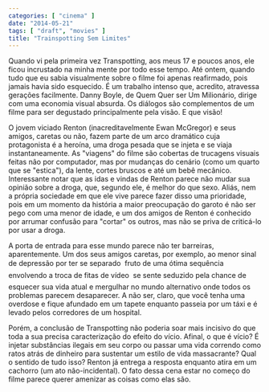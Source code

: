 ```yaml
---
categories: [ "cinema" ]
date: "2014-05-21"
tags: [ "draft", "movies" ]
title: "Trainspotting Sem Limites"
---
```

Quando vi pela primeira vez Transpotting, aos meus 17 e poucos anos, ele ficou incrustado na minha mente por todo esse tempo. Até ontem, quando tudo que eu sabia visualmente sobre o filme foi apenas reafirmado, pois jamais havia sido esquecido. É um trabalho intenso que, acredito, atravessa gerações facilmente. Danny Boyle, de Quem Quer ser Um Milionário, dirige com uma economia visual absurda. Os diálogos são complementos de um filme para ser degustado principalmente pela visão. E que visão!

O jovem viciado Renton (inacreditavelmente Ewan McGregor) e seus amigos, caretas ou não, fazem parte de um arco dramático cuja protagonista é a heroína, uma droga pesada que se injeta e se viaja instantaneamente. As "viagens" do filme são cobertas de trucagens visuais feitas não por computador, mas por mudanças do cenário (como um quarto que se "estica"), da lente, cortes bruscos e até um bebê mecânico. Interessante notar que as idas e vindas de Renton parece não mudar sua opinião sobre a droga, que, segundo ele, é melhor do que sexo. Aliás, nem a própria sociedade em que ele vive parece fazer disso uma prioridade, pois em um momento da história a maior preocupação do garoto é não ser pego com uma menor de idade, e um dos amigos de Renton é conhecido por arrumar confusão para "cortar" os outros, mas não se priva de criticá-lo por usar a droga.

A porta de entrada para esse mundo parece não ter barreiras, aparentemente. Um dos seus amigos caretas, por exemplo, ao menor sinal de depressão por ter se separado  fruto de uma ótima sequência envolvendo a troca de fitas de vídeo  se sente seduzido pela chance de esquecer sua vida atual e mergulhar no mundo alternativo onde todos os problemas parecem desaparecer. A não ser, claro, que você tenha uma overdose e fique afundado em um tapete enquanto passeia por um táxi e é levado pelos corredores de um hospital.

Porém, a conclusão de Transpotting não poderia soar mais incisivo do que toda a sua precisa caracterização do efeito do vício. Afinal, o que é vício? É injetar substâncias ilegais em seu corpo ou passar uma vida correndo como ratos atrás de dinheiro para sustentar um estilo de vida massacrante? Qual o sentido de tudo isso? Renton já entrega a resposta enquanto atira em um cachorro (um ato não-incidental). O fato dessa cena estar no começo do filme parece querer amenizar as coisas como elas são.
